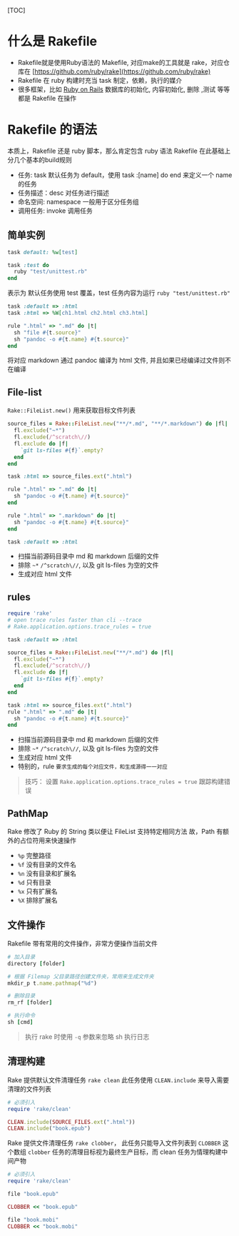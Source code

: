 [TOC]

# 什么是 Rakefile

- Rakefile就是使用Ruby语法的 Makefile, 对应make的工具就是 rake，对应仓库在 [https://github.com/ruby/rake](https://github.com/ruby/rake)
- Rakefile 在 ruby 构建时充当 task 制定，依赖，执行的媒介
- 很多框架，比如 [Ruby on Rails](https://github.com/rails/rails) 数据库的初始化, 内容初始化, 删除 ,测试 等等都是 Rakefile 在操作

# Rakefile 的语法

本质上，Rakefile 还是 ruby 脚本，那么肯定包含 ruby 语法
Rakefile 在此基础上分几个基本的build规则
- 任务:  task 默认任务为 default，使用 task :[name] do end 来定义一个 name 的任务
- 任务描述：desc 对任务进行描述
- 命名空间: namespace 一般用于区分任务组
- 调用任务: invoke 调用任务

## 简单实例

```ruby
task default: %w[test]

task :test do
  ruby "test/unittest.rb"
end
```
表示为 默认任务使用 test 覆盖，test 任务内容为运行 `ruby "test/unittest.rb"`


```ruby
task :default => :html
task :html => %W[ch1.html ch2.html ch3.html]

rule ".html" => ".md" do |t|
  sh "file #{t.source}"
  sh "pandoc -o #{t.name} #{t.source}"
end
```
将对应 markdown 通过 pandoc 编译为 html 文件, 并且如果已经编译过文件则不在编译

## File-list

`Rake::FileList.new()` 用来获取目标文件列表

```ruby
source_files = Rake::FileList.new("**/*.md", "**/*.markdown") do |fl|
  fl.exclude("~*")
  fl.exclude(/^scratch\//)
  fl.exclude do |f|
    `git ls-files #{f}`.empty?
  end
end

task :html => source_files.ext(".html")

rule ".html" => ".md" do |t|
  sh "pandoc -o #{t.name} #{t.source}"
end

rule ".html" => ".markdown" do |t|
  sh "pandoc -o #{t.name} #{t.source}"
end

task :default => :html
```
- 扫描当前源码目录中 md 和 markdown 后缀的文件
- 排除 `~*` `/^scratch\//`, 以及 git ls-files 为空的文件
- 生成对应 html 文件

## rules

```ruby
require 'rake'
# open trace rules faster than cli --trace
# Rake.application.options.trace_rules = true

task :default => :html

source_files = Rake::FileList.new("**/*.md") do |fl|
  fl.exclude("~*")
  fl.exclude(/^scratch\//)
  fl.exclude do |f|
    `git ls-files #{f}`.empty?
  end
end

task :html => source_files.ext(".html")
rule ".html" => ".md" do |t|
  sh "pandoc -o #{t.name} #{t.source}"
end
```
- 扫描当前源码目录中 md 和 markdown 后缀的文件
- 排除 `~*` `/^scratch\//`, 以及 git ls-files 为空的文件
- 生成对应 html 文件
- 特别的，rule `要求生成的每个对应文件，和生成源得一一对应`

> 技巧： 设置 `Rake.application.options.trace_rules = true` 跟踪构建错误

## PathMap

Rake 修改了 Ruby 的 String 类以便让 FileList 支持特定相同方法
故，Path 有额外的占位符用来快速操作

- `%p` 完整路径
- `%f` 没有目录的文件名
- `%n` 没有目录和扩展名
- `%d` 只有目录
- `%x` 只有扩展名
- `%X` 排除扩展名

## 文件操作

Rakefile 带有常用的文件操作，非常方便操作当前文件

```ruby
# 加入目录
directory [folder]

# 根据 Filemap 父目录路径创建文件夹，常用来生成文件夹
mkdir_p t.name.pathmap("%d")

# 删除目录
rm_rf [folder]

# 执行命令
sh [cmd]
```

> 执行 rake 时使用 `-q` 参数来忽略 sh 执行日志

## 清理构建

Rake 提供默认文件清理任务 `rake clean` 此任务使用 `CLEAN.include` 来导入需要清理的文件列表

```ruby
# 必须引入
require 'rake/clean'

CLEAN.include(SOURCE_FILES.ext(".html"))
CLEAN.include("book.epub")
```

Rake 提供文件清理任务 `rake clobber`， 此任务只能导入文件列表到 `CLOBBER` 这个数组
`clobber` 任务的清理目标视为最终生产目标，而 clean 任务为情理构建中间产物

```ruby
# 必须引入
require 'rake/clean'

file "book.epub"

CLOBBER << "book.epub"

file "book.mobi"
CLOBBER << "book.mobi"
```